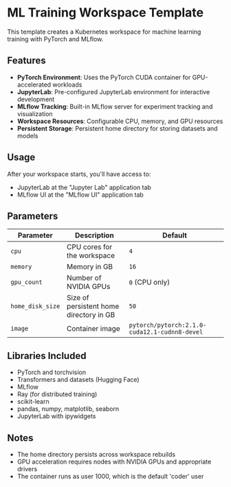 # ML Training Workspace Template

This template creates a Kubernetes workspace for machine learning training with PyTorch and MLflow.

## Features

- **PyTorch Environment**: Uses the PyTorch CUDA container for GPU-accelerated workloads
- **JupyterLab**: Pre-configured JupyterLab environment for interactive development
- **MLflow Tracking**: Built-in MLflow server for experiment tracking and visualization
- **Workspace Resources**: Configurable CPU, memory, and GPU resources
- **Persistent Storage**: Persistent home directory for storing datasets and models

## Usage

After your workspace starts, you'll have access to:

- JupyterLab at the "Jupyter Lab" application tab
- MLflow UI at the "MLflow UI" application tab

## Parameters

| Parameter | Description | Default |
|-----------|-------------|---------|
| `cpu` | CPU cores for the workspace | `4` |
| `memory` | Memory in GB | `16` |
| `gpu_count` | Number of NVIDIA GPUs | `0` (CPU only) |
| `home_disk_size` | Size of persistent home directory in GB | `50` |
| `image` | Container image | `pytorch/pytorch:2.1.0-cuda12.1-cudnn8-devel` |

## Libraries Included

- PyTorch and torchvision
- Transformers and datasets (Hugging Face)
- MLflow
- Ray (for distributed training)
- scikit-learn
- pandas, numpy, matplotlib, seaborn
- JupyterLab with ipywidgets

## Notes

- The home directory persists across workspace rebuilds
- GPU acceleration requires nodes with NVIDIA GPUs and appropriate drivers
- The container runs as user 1000, which is the default 'coder' user